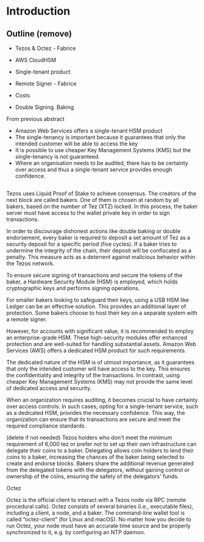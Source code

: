 # Introduction

## Outline (remove)

- Tezos & Octez - Fabrice


- AWS CloudHSM
- Single-tenant product
- Remote Signer - Fabrice
- Costs
- Double Signing. Baking

From previous abstract
- Amazon Web Services offers a single-tenant HSM product 
- The single-tenancy is important because it guarantees that only the intended customer will be able to access the key
- It is possible to use cheaper Key Management Systems (KMS) but the single-tenancy is not guaranteed. 
- Where an organisation needs to be audited, there has to be certainty over access and thus a single-tenant service provides enough confidence.

## 
Tezos uses Liquid Proof of Stake to achieve consensus. The creators of the next block are called bakers. One of them is chosen at random by all bakers, based on the number of Tez (XTZ) locked. In this process, the baker server must have access to the wallet private key in order to sign transactions. 

In order to discourage dishonest actions like double baking or double endorsement, every baker is required to deposit a set amount of Tez as a security deposit for a specific period (five cycles). If a baker tries to undermine the integrity of the chain, their deposit will be confiscated as a penalty. This measure acts as a deterrent against malicious behavior within the Tezos network.

To ensure secure signing of transactions and secure the tokens of the baker, a Hardware Security Module (HSM) is employed, which holds cryptographic keys and performs signing operations.

For smaller bakers looking to safeguard their keys, using a USB HSM like Ledger can be an effective solution. This provides an additional layer of protection. Some bakers choose to host their key on a separate system with a remote signer.

However, for accounts with significant value, it is recommended to employ an enterprise-grade HSM. These high-security modules offer enhanced protection and are well-suited for handling substantial assets. Amazon Web Services (AWS) offers a dedicated HSM product for such requirements.

The dedicated nature of the HSM is of utmost importance, as it guarantees that only the intended customer will have access to the key. This ensures the confidentiality and integrity of the transactions. In contrast, using cheaper Key Management Systems (KMS) may not provide the same level of dedicated access and security.

When an organization requires auditing, it becomes crucial to have certainty over access controls. In such cases, opting for a single-tenant service, such as a dedicated HSM, provides the necessary confidence. This way, the organization can ensure that its transactions are secure and meet the required compliance standards.


(delete if not needed) Tezos holders who don't meet the minimum requirement of 6,000 tez or prefer not to set up their own infrastructure can delegate their coins to a baker. Delegating allows coin holders to lend their coins to a baker, increasing the chances of the baker being selected to create and endorse blocks. Bakers share the additional revenue generated from the delegated tokens with the delegators, without gaining control or ownership of the coins, ensuring the safety of the delegators' funds.

Octez

Octez is the official client to interact with a Tezos node via RPC (remote procedural calls). Octez consists of several binaries (i.e., executable files), including a client, a node, and a baker. The command-line wallet tool is called “octez-client” (for Linux and macOS). No matter how you decide to run Octez, your node must have an accurate time source and be properly synchronized to it, e.g. by configuring an NTP daemon.



